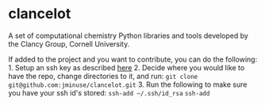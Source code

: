 # clancelot
A set of computational chemistry Python libraries and tools developed by the Clancy Group, Cornell University.

If added to the project and you want to contribute, you can do the following:
	1. Setup an ssh key as described [here](https://help.github.com/articles/generating-ssh-keys/)
	2. Decide where you would like to have the repo, change directories to it, and run:
		`git clone git@github.com:jminuse/clancelot.git`
	3. Run the following to make sure you have your ssh id's stored:
		`ssh-add ~/.ssh/id_rsa`
		`ssh-add`


